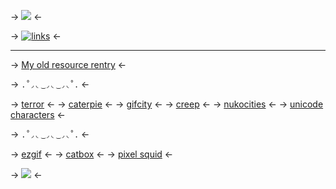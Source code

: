 -> ![](https://files.catbox.moe/ikmlsx.png) <-

-> [![links](https://files.catbox.moe/ndmjqa.png)](https://rentry.co/medicore) <-

***

-> [My old resource rentry](https://rentry.co/medikal) <-

-> `.˚◞◟ ͜ ◞◟ ͜ ◞◟˚.` <-

-> [terror](https://terror.crd.co/#) <-
-> [caterpie](https://caterpie.crd.co/) <-
-> [gifcity](https://gifcity.carrd.co/) <-
-> [creep](https://creep.crd.co/) <-
-> [nukocities](https://nukocities.neocities.org/) <-
-> [unicode characters](https://unicodes.jessetane.com) <-

-> `.˚◞◟ ͜ ◞◟ ͜ ◞◟˚.` <-

-> [ezgif](https://ezgif.com/) <-
-> [catbox](https://catbox.moe/) <-
-> [pixel squid](https://www.pixelsquid.com) <-

-> ![](https://files.catbox.moe/ikmlsx.png) <-
